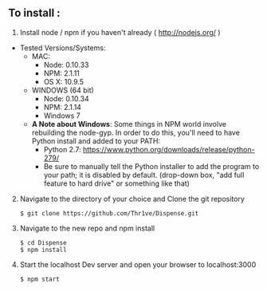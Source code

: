 ## To install :

1. Install node / npm if you haven't already ( http://nodejs.org/ )
  * Tested Versions/Systems:
    * MAC:
      * Node: 0.10.33
      * NPM: 2.1.11
      * OS X: 10.9.5
    * WINDOWS (64 bit)
      * Node: 0.10.34
      * NPM: 2.1.14
      * Windows 7
    * **A Note about Windows**: Some things in NPM world involve rebuilding the node-gyp. In order to do this, you'll need to have Python install and added to your PATH:
        * Python 2.7: https://www.python.org/downloads/release/python-279/
        * Be sure to manually tell the Python installer to add the program to your path; it is disabled by default. (drop-down box, "add full feature to hard drive" or something like that)

2. Navigate to the directory of your choice and Clone the git repository
    ```
    $ git clone https://github.com/Thr1ve/Dispense.git
    ```

3. Navigate to the new repo and npm install
    ```
    $ cd Dispense
    $ npm install
    ```

4. Start the localhost Dev server and open your browser to localhost:3000
    ```
    $ npm start
    ```
